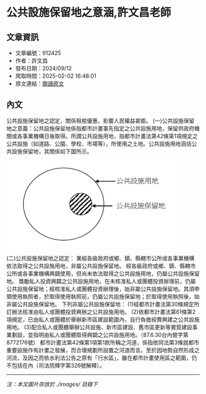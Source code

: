 # 公共設施保留地之意涵,許文昌老師

## 文章資訊
- 文章編號：912425
- 作者：許文昌
- 發布日期：2024/09/12
- 爬取時間：2025-02-02 16:48:01
- 原文連結：[閱讀原文](https://real-estate.get.com.tw/Columns/detail.aspx?no=912425)

## 內文
公共設施保留地之認定，關係租稅優惠，影響人民權益甚鉅。
(一)公共設施保留地之意義：公共設施保留地係指都市計畫事先指定之公共設施用地，保留供政府機關或各事業機構日後取得。所謂公共設施用地，指都市計畫法第42條第1項規定之公共設施（如道路、公園、學校、市場等），所使用之土地。公共設施用地涵括公共設施保留地，其關係如下圖所示。

![圖片](./images/912425_ae14c522.png)

(二)公共設施保留地之認定：
業經各級政府或鄉、鎮、縣轄市公所或各事業機構依法取得之公共設施用地，非屬公共設施保留地。
經各級政府或鄉、鎮、縣轄市公所或各事業機構興闢使用，但尚未依法取得之公共設施用地，仍屬公共設施保留地。
獎勵私人投資興闢之公共設施用地，在未核准私人或團體投資辦理前，仍屬公共設施保留地；經核准私人或團體投資辦理後，始非屬公共設施保留地。其須申領使用執照者，於取得使用執照前，仍屬公共設施保留地；於取得使用執照後，始非屬公共設施保留地。
下列非屬公共設施保留地：
(1)經都市計畫法第30條規定所訂辦法核准由私人或團體投資興辦之公共設施用地。
(2)依都市計畫法第61條第2項規定，已由私人或團體於舉辦新市區建設範圍內，自行負擔經費興建之公共設施用地。
(3)配合私人或團體舉辦公共設施、新市區建設、舊市區更新等實質建設事業劃設，並指明由私人或團體取得興闢之公共設施用地。（87.6.30台內營字第8772176號）
都市計畫法第42條第1項第1款所稱之河道，係指依同法第3條就都市重要設施作有計畫之發展，而合理規劃所設置之河道而言。至於因地勢自然形成之河流，及因之而依水利法公告之原有「行水區」，雖在都市計畫使用區之範圍，仍不包括在內（司法院釋字第326號解釋）。

---
*注：本文圖片存放於 ./images/ 目錄下*
